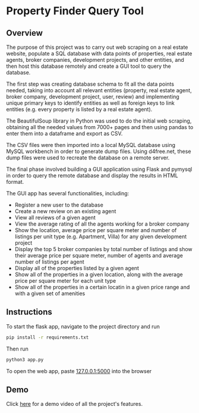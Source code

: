 # Property Finder Query Tool

## Overview

The purpose of this project was to carry out web scraping on a real estate website, populate a SQL database with data points of properties, real estate agents, broker companies, development projects, and other entities, and then host this database remotely and create a GUI tool to query the database.

The first step was creating database schema to fit all the data points needed, taking into account all relevant entities (property, real estate agent, broker company, development project, user, review) and implementing unique primary keys to identify entities as well as foreign keys to link entities (e.g. every property is listed by a real estate agent).

The BeautifulSoup library in Python was used to do the initial web scraping, obtaining all the needed values from 7000+ pages and then using pandas to enter them into a dataframe and export as CSV.

The CSV files were then imported into a local MySQL database using MySQL workbench in order to generate dump files. Using d4free.net, these dump files were used to recreate the database on a remote server.

The final phase involved building a GUI application using Flask and pymysql in order to query the remote database and display the results in HTML format.

The GUI app has several functionalities, including:
* Register a new user to the database
* Create a new review on an existing agent
* View all reviews of a given agent
* View the average rating of all the agents working for a broker company
* Show the location, average price per square meter and number of listings per unit type (e.g. Apartment, Villa) for any given development project
* Display the top 5 broker companies by total number of listings and show their average price per square meter, number of agents and average number of listings per agent
* Display all of the properties listed by a given agent
* Show all of the properties in a given location, along with the average price per square meter for each unit type
* Show all of the properties in a certain locatin in a given price range and with a given set of amenities


## Instructions

To start the flask app, navigate to the project directory and run

```sh
pip install -r requirements.txt
```

Then run

```sh
python3 app.py
```

To open the web app, paste [127.0.0.1:5000](http://127.0.0.1:5000/) into the browser

## Demo

Click [here](https://drive.google.com/file/d/1e7MC5lHg0FjCRWUyrt0xykMl4zK8iqEU/view?usp=share_link) for a demo video of all the project's features.
